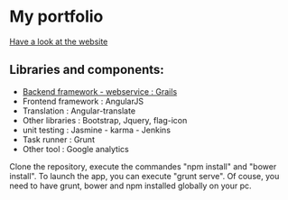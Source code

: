 
  <h1>My portfolio</h1>
  <p><a href="www.sofianeo.com/">Have a look at the website</a></p>
  <h2>Libraries and components:</h2>
  <ul>
  <li> <a href="https://github.com/sofianeOuafir/cv-admin"> <span>Backend framework - webservice </span> : Grails </a> </li>
  <li> <span>Frontend framework</span> : AngularJS </li>
  <li> <span> Translation </span> : Angular-translate </li> 
  <li> <span> Other libraries </span> : Bootstrap, Jquery, flag-icon </li> 
  <li> <span> unit testing </span> : Jasmine - karma - Jenkins</li>    
  <li> <span> Task runner </span> : Grunt </li> 
  <li> Other tool : Google analytics </li>
  </ul>
   
  <p> Clone the repository, execute the commandes "npm install" and "bower install". To launch the app, you can execute "grunt serve". Of couse, you need to have grunt, bower and npm installed globally on your pc.
  </p>
   
  
  
  
  
  
